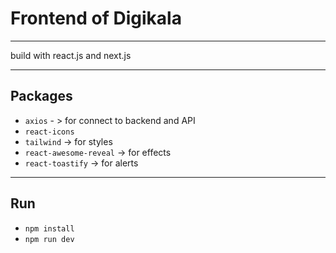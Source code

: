 # Frontend of Digikala 

--- 

build with react.js and next.js

--- 

## Packages 
 
- `axios` - > for connect to backend and API 
- `react-icons` 
- `tailwind` ->  for styles 
- `react-awesome-reveal` ->  for effects 
- `react-toastify` -> for alerts 

--- 

## Run 

- `npm install` 
- `npm run dev`
